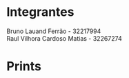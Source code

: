# Integrantes

Bruno Lauand Ferrão - 32217994
<br>
Raul Vilhora Cardoso Matias - 32267274

# Prints

